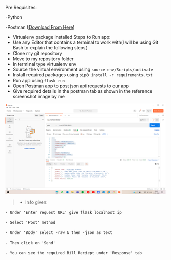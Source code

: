 Pre Requisites:

  -Python
  
  -Postman ([Download From Here](https://www.postman.com/downloads/))
  - Virtualenv package installed
Steps to Run app:
  - Use any Editor that contains a terminal to work with(I will be using Git Bash to explain the following steps)
  - Clone my git repository
  - Move to my repository folder
  - In terminal type virtualenv env
  - Source the virtual environment using `source env/Scripts/activate`
  - Install required packages using `pip3 install -r requirements.txt`
  - Run app using `flask run`
  - Open Postman app to post json api requests to our app
  - Give required details in the postman tab as shown in the reference screenshot image by me
  
  ![Reference Screenshot](https://github.com/JaneethReddy/AntStack-API-Request-Bill/blob/2afbc32515613be47d71b50500c27dc9ad3415eb/Screenshot%20(186).png)
  
  
  >- Info given:
  >
    - Under 'Enter request URL' give flask localhost ip
    
    - Select 'Post' method
    
    - Under 'Body' select -raw & then -json as text
    
    - Then click on 'Send'
    
    - You can see the required Bill Reciept under 'Response' tab
  
